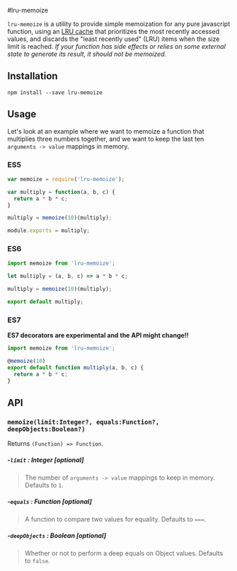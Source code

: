 #lru-memoize


`lru-memoize` is a utility to provide simple memoization for any pure javascript function, using an [LRU cache](https://en.wikipedia.org/wiki/Cache_algorithms) that prioritizes the most recently accessed values, and discards the "least recently used" (LRU) items when the size limit is reached. _If your function has side effects or relies on some external state to generate its result, it should not be memoized._

## Installation

```
npm install --save lru-memoize
```

## Usage

Let's look at an example where we want to memoize a function that multiplies three numbers together, and we want to keep the last ten `arguments -> value` mappings in memory.

### ES5

```javascript
var memoize = require('lru-memoize');

var multiply = function(a, b, c) {
  return a * b * c;
}

multiply = memoize(10)(multiply);

module.exports = multiply;
```

### ES6

```javascript
import memoize from 'lru-memoize';

let multiply = (a, b, c) => a * b * c;

multiply = memoize(10)(multiply);

export default multiply;
```

### ES7
**ES7 decorators are experimental and the API might change!!**

```javascript
import memoize from 'lru-memoize';

@memoize(10)
export default function multiply(a, b, c) {
  return a * b * c;
}
```

## API

### `memoize(limit:Integer?, equals:Function?, deepObjects:Boolean?)`

Returns `(Function) => Function`.

##### -`limit` : Integer [optional]

> The number of `arguments -> value` mappings to keep in memory. Defaults to `1`.

##### -`equals` : Function [optional]

> A function to compare two values for equality. Defaults to `===`.

##### -`deepObjects` : Boolean [optional]

> Whether or not to perform a deep equals on Object values. Defaults to `false`.

